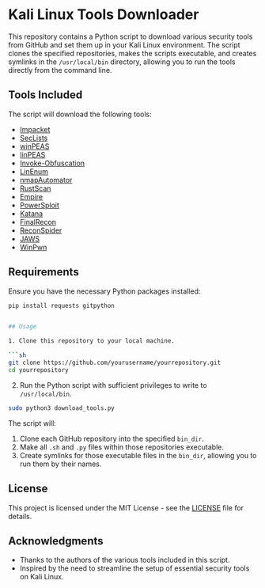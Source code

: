 # Kali Linux Tools Downloader

This repository contains a Python script to download various security tools from GitHub and set them up in your Kali Linux environment. The script clones the specified repositories, makes the scripts executable, and creates symlinks in the `/usr/local/bin` directory, allowing you to run the tools directly from the command line.

## Tools Included

The script will download the following tools:

- [Impacket](https://github.com/fortra/impacket)
- [SecLists](https://github.com/danielmiessler/SecLists)
- [winPEAS](https://github.com/peass-ng/PEASS-ng/tree/master/winPEAS)
- [linPEAS](https://github.com/peass-ng/PEASS-ng/tree/master/linPEAS)
- [Invoke-Obfuscation](https://github.com/danielbohannon/Invoke-Obfuscation)
- [LinEnum](https://github.com/rebootuser/LinEnum)
- [nmapAutomator](https://github.com/21y4d/nmapAutomator)
- [RustScan](https://github.com/RustScan/RustScan)
- [Empire](https://github.com/EmpireProject/Empire)
- [PowerSploit](https://github.com/PowerShellMafia/PowerSploit)
- [Katana](https://github.com/projectdiscovery/katana)
- [FinalRecon](https://github.com/thewhiteh4t/FinalRecon)
- [ReconSpider](https://github.com/bhavsec/reconspider)
- [JAWS](https://github.com/411Hall/JAWS)
- [WinPwn](https://github.com/S3cur3Th1sSh1t/WinPwn)

## Requirements

Ensure you have the necessary Python packages installed:

```sh
pip install requests gitpython


## Usage

1. Clone this repository to your local machine.

```sh
git clone https://github.com/yourusername/yourrepository.git
cd yourrepository
```

2. Run the Python script with sufficient privileges to write to `/usr/local/bin`.

```sh
sudo python3 download_tools.py
```

The script will:

1. Clone each GitHub repository into the specified `bin_dir`.
2. Make all `.sh` and `.py` files within those repositories executable.
3. Create symlinks for those executable files in the `bin_dir`, allowing you to run them by their names.

## License

This project is licensed under the MIT License - see the [LICENSE](LICENSE) file for details.

## Acknowledgments

- Thanks to the authors of the various tools included in this script.
- Inspired by the need to streamline the setup of essential security tools on Kali Linux.


